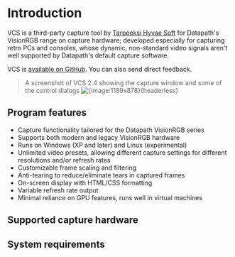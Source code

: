 # Introduction

VCS is a third-party capture tool by [Tarpeeksi Hyvae Soft](https://www.tarpeeksihyvaesoft.com) for Datapath's VisionRGB range on capture hardware; developed especially for capturing retro PCs and consoles, whose dynamic, non-standard video signals aren't well supported by Datapath's default capture software.

VCS is [available on GitHub](https://github.com/leikareipa/vcs). You can also <ths-inline-feedback-button>send direct feedback</ths-inline-feedback-button>.

> A screenshot of VCS 2.4 showing the capture window and some of the control dialogs
![{image:1189x878}{headerless}](https://www.tarpeeksihyvaesoft.com/soft/img/vcs/vcs-2.4-with-dialogs.png)

## Program features

- Capture functionality tailored for the Datapath VisionRGB series
- Supports both modern and legacy VisionRGB hardware
- Runs on Windows (XP and later) and Linux (experimental)
- Unlimited video presets, allowing different capture settings for different resolutions and/or refresh rates
- Customizable frame scaling and filtering
- Anti-tearing to reduce/eliminate tears in captured frames
- On-screen display with HTML/CSS formatting
- Variable refresh rate output
- Minimal reliance on GPU features, runs well in virtual machines

## Supported capture hardware

<dokki-table headerless>
    <template #table>
        <tr>
            <th>Vendor</th>
            <th>Model</th>
        </tr>
        <tr>
            <td>Datapath</td>
            <td>VisionRGB-PRO1</td>
        </tr>
        <tr>
            <td>Datapath</td>
            <td>VisionRGB-PRO2</td>
        </tr>
        <tr>
            <td>Datapath</td>
            <td>VisionRGB-E1</td>
        </tr>
        <tr>
            <td>Datapath</td>
            <td>VisionRGB-E2</td>
        </tr>
        <tr>
            <td>Datapath</td>
            <td>VisionRGB-E1S</td>
        </tr>
        <tr>
            <td>Datapath</td>
            <td>VisionRGB-E2S</td>
        </tr>
        <tr>
            <td>Datapath</td>
            <td>VisionRGB-X2</td>
        </tr>
    </template>
</dokki-table>

## System requirements

<dokki-table headerless>
    <template #table>
        <tr>
            <th>OS</th>
            <td class="with-inline-table">
                <dokki-table>
                    <template #table>
                        <tr>
                            <th>Platform</th>
                            <th>Required version</th>
                        </tr>
                        <tr>
                            <td>Windows</td>
                            <td>XP or later</td>
                        </tr>
                        <tr>
                            <td>Linux</td>
                            <td>Kernel 5</td>
                        </tr>
                    </template>
                </dokki-table>
            </td>
        </tr>
        <tr>
            <th>CPU</th>
            <td class="with-inline-table">
                <dokki-table>
                    <template #table>
                        <tr>
                            <th>Capture resolution</th>
                            <th>Required performance level<sup>*</sup></th>
                        </tr>
                        <tr>
                            <td>VGA</td>
                            <td>Intel Sandy Bridge</td>
                        </tr>
                        <tr>
                            <td>1080p, 30 FPS</td>
                            <td>Intel Haswell</td>
                        </tr>
                        <tr>
                            <td>1080p, 60 FPS</td>
                            <td>Intel Coffee Lake</td>
                        </tr>
                        <tr>
                            <td colspan="2">
                                <sup>*</sup>Estimated.
                            </td>
                        </tr>
                    </template>
                </dokki-table>
            </td>
        </tr>
        <tr>
            <th>GPU</th>
            <td>
                For hardware rendering (optional), an OpenGL 1.2-compatible video card
            </td>
        </tr>
        <tr>
            <th>RAM</th>
            <td>1 GB</td>
        </tr>
        <tr>
            <th>Other</th>
            <td>
                <ul>
                    <li>The Datapath capture card driver must be installed.</li>
                    <li>On Linux, OpenCV 3.2.0 and Qt 5 must be installed.</li>
                </ul>
            </td>
        </tr>
    </template>
</dokki-table>
